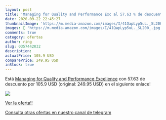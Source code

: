 ```yaml
---
layout: post
title: 'Managing for Quality and Performance Exc al 57.63 % de descuento'
date: 2020-09-22 22:45:27
thumbnailImage: 'https://m.media-amazon.com/images/I/41QapLyp5uL._SL200_.jpg'
images: [ 'https://m.media-amazon.com/images/I/41QapLyp5uL._SL200_.jpg' ]
comments: true
category: ofertas
author: ring
slug: 0357442032
description:
actualPrice: 105.9 USD
comparePrice: 249.95 USD
inStock: true
---
```


Está [Managing for Quality and Performance Excellence](https://www.amazon.com/dp/0357442032/?tag=redken08-20) con 57.63 de descuento por 105.9 USD (original: 249.95 USD) en el siguiente enlace!

[![](https://m.media-amazon.com/images/I/41QapLyp5uL._SL200_.jpg)](https://www.amazon.com/dp/0357442032/?tag=redken08-20)

[Ver la oferta!!](https://www.amazon.com/dp/0357442032/?tag=redken08-20)

[Consulta otras ofertas en nuestro canal de telegram](https://t.me/s/ofertas25)
